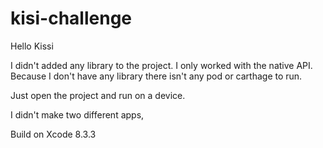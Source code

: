 # kisi-challenge

Hello Kissi

I didn't added any library to the project. I only worked with the native API.
Because I don't have any library there isn't any pod or carthage to run.

Just open the project and run on a device.

I didn't make two different apps,

Build on Xcode 8.3.3
